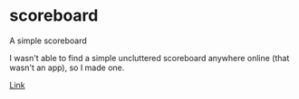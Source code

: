 # scoreboard
A simple scoreboard

I wasn't able to find a simple uncluttered scoreboard anywhere online (that wasn't an app), so I made one.

<a href="https://azhu2.github.io/scoreboard/">Link</a>

